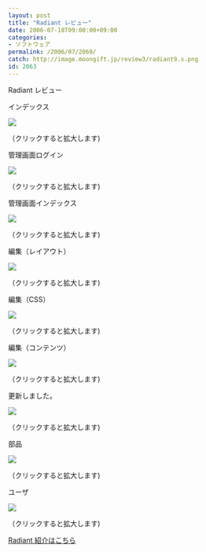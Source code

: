 ```yaml
---
layout: post
title: "Radiant レビュー"
date: 2006-07-18T09:00:00+09:00
categories:
- ソフトウェア
permalink: /2006/07/2069/
catch: http://image.moongift.jp/review3/radiant9.s.png
id: 2063
---
```

Radiant レビュー  
<!--more-->

インデックス

  

[![](http://image.moongift.jp/review3/radiant1.s.png)](http://image.moongift.jp/review3/radiant1.png)  
  
（クリックすると拡大します)

  

管理画面ログイン

  

[![](http://image.moongift.jp/review3/radiant2.s.png)](http://image.moongift.jp/review3/radiant2.png)  
  
（クリックすると拡大します)

  

管理画面インデックス

  

[![](http://image.moongift.jp/review3/radiant3.s.png)](http://image.moongift.jp/review3/radiant3.png)  
  
（クリックすると拡大します)

  

編集（レイアウト）

  

[![](http://image.moongift.jp/review3/radiant4.s.png)](http://image.moongift.jp/review3/radiant4.png)  
  
（クリックすると拡大します)

  

編集（CSS）

  

  

[![](http://image.moongift.jp/review3/radiant9.s.png)](http://image.moongift.jp/review3/radiant9.png)  
  
（クリックすると拡大します)

  

編集（コンテンツ）

  

[![](http://image.moongift.jp/review3/radiant5.s.png)](http://image.moongift.jp/review3/radiant5.png)  
  
（クリックすると拡大します)

  

更新しました。

  

[![](http://image.moongift.jp/review3/radiant6.s.png)](http://image.moongift.jp/review3/radiant6.png)  
  
（クリックすると拡大します)

  

部品

  

[![](http://image.moongift.jp/review3/radiant7.s.png)](http://image.moongift.jp/review3/radiant7.png)  
  
（クリックすると拡大します)

  

ユーザ

  

[![](http://image.moongift.jp/review3/radiant8.s.png)](http://image.moongift.jp/review3/radiant8.png)  
  
（クリックすると拡大します)

  

[Radiant 紹介はこちら](http://oss.moongift.jp/intro/i-2066.html)

